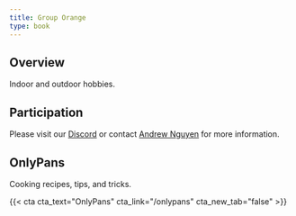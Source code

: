 ```yaml
---
title: Group Orange
type: book
---
```


## Overview

Indoor and outdoor hobbies.

## Participation

Please visit our [Discord](/invite/discord) or contact [Andrew Nguyen](/author/andrew-nguyen) for more information.

## OnlyPans

Cooking recipes, tips, and tricks.

{{< cta cta_text="OnlyPans" cta_link="/onlypans" cta_new_tab="false" >}}
